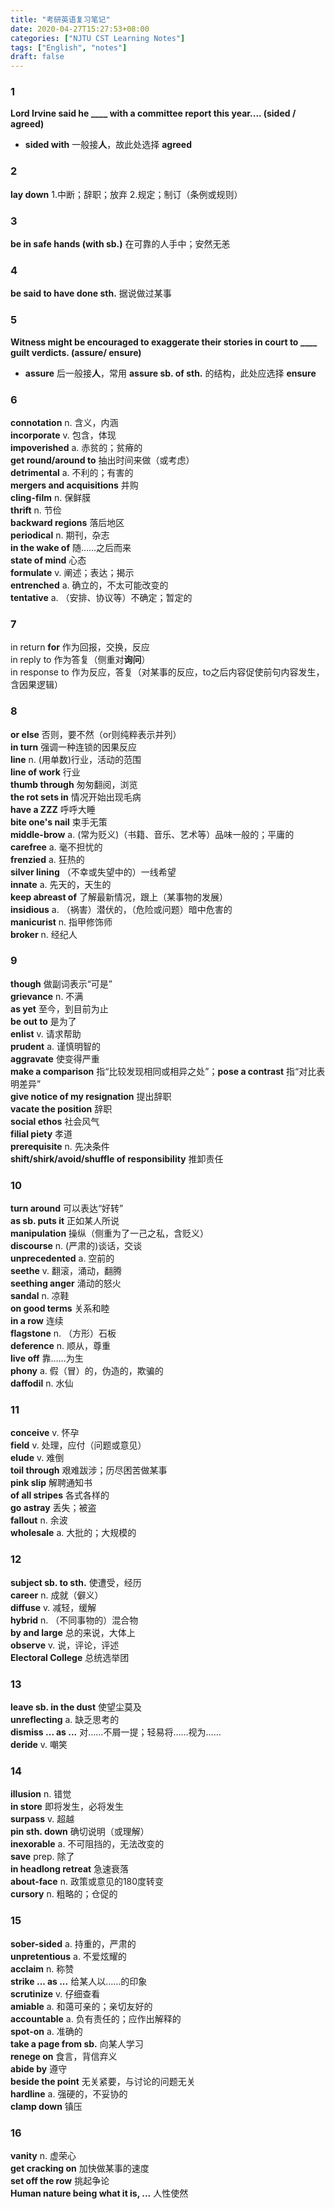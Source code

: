 ```yaml
---
title: "考研英语复习笔记"
date: 2020-04-27T15:27:53+08:00
categories: ["NJTU CST Learning Notes"]
tags: ["English", "notes"]
draft: false
---
```


### 1
**Lord Irvine said he ____ with a committee report this year.... (sided / agreed)**  
+ **sided with** 一般接**人**，故此处选择 **agreed**

### 2
**lay down** 1.中断；辞职；放弃 2.规定；制订（条例或规则）  

### 3
**be in safe hands (with sb.)** 在可靠的人手中；安然无恙  

### 4
**be said to have done sth.** 据说做过某事  

### 5
**Witness might be encouraged to exaggerate their stories in court to ____ guilt verdicts. (assure/ ensure)**  
+ **assure** 后一般接**人**，常用 **assure sb. of sth.** 的结构，此处应选择 **ensure**

### 6
**connotation** n. 含义，内涵  
**incorporate** v. 包含，体现  
**impoverished** a. 赤贫的；贫瘠的  
**get round/around to** 抽出时间来做（或考虑）  
**detrimental** a. 不利的；有害的  
**mergers and acquisitions** 并购  
**cling-film** n. 保鲜膜  
**thrift** n. 节俭  
**backward regions** 落后地区  
**periodical** n. 期刊，杂志  
**in the wake of** 随……之后而来  
**state of mind** 心态  
**formulate** v. 阐述；表达；揭示  
**entrenched**  a. 确立的，不太可能改变的  
**tentative** a. （安排、协议等）不确定；暂定的  

### 7
in return **for** 作为回报，交换，反应  
in reply to 作为答复（侧重对**询问**）  
in response to  作为反应，答复（对某事的反应，to之后内容促使前句内容发生，含因果逻辑）  

### 8
**or else** 否则，要不然（or则纯粹表示并列）  
**in turn** 强调一种连锁的因果反应  
**line** n. (用单数)行业，活动的范围  
**line of work** 行业  
**thumb through** 匆匆翻阅，浏览  
**the rot sets in** 情况开始出现毛病  
**have a ZZZ** 呼呼大睡  
**bite one's nail** 束手无策  
**middle-brow** a. (常为贬义)（书籍、音乐、艺术等）品味一般的；平庸的  
**carefree** a. 毫不担忧的  
**frenzied** a. 狂热的  
**silver lining** （不幸或失望中的）一线希望  
**innate** a. 先天的，天生的  
**keep abreast of** 了解最新情况，跟上（某事物的发展）  
**insidious** a. （祸害）潜伏的，（危险或问题）暗中危害的  
**manicurist** n. 指甲修饰师  
**broker** n. 经纪人  

### 9
**though** 做副词表示“可是”  
**grievance** n. 不满  
**as yet** 至今，到目前为止  
**be out to** 是为了  
**enlist** v. 请求帮助  
**prudent** a. 谨慎明智的  
**aggravate** 使变得严重  
**make a comparison** 指“比较发现相同或相异之处”；**pose a contrast** 指“对比表明差异”  
**give notice of my resignation** 提出辞职  
**vacate the position** 辞职  
**social ethos** 社会风气  
**filial piety** 孝道  
**prerequisite** n. 先决条件  
**shift/shirk/avoid/shuffle of responsibility** 推卸责任  

### 10
**turn around** 可以表达“好转”  
**as sb. puts it** 正如某人所说  
**manipulation** 操纵（侧重为了一己之私，含贬义）  
**discourse** n. (严肃的)谈话，交谈  
**unprecedented** a. 空前的  
**seethe** v. 翻滚，涌动，翻腾  
**seething anger** 涌动的怒火  
**sandal** n. 凉鞋  
**on good terms** 关系和睦  
**in a row** 连续  
**flagstone** n. （方形）石板  
**deference** n. 顺从，尊重  
**live off** 靠……为生  
**phony** a. 假（冒）的，伪造的，欺骗的  
**daffodil** n. 水仙  

### 11
**conceive** v. 怀孕  
**field** v. 处理，应付（问题或意见）  
**elude** v. 难倒  
**toil through** 艰难跋涉；历尽困苦做某事  
**pink slip** 解聘通知书  
**of all stripes** 各式各样的  
**go astray** 丢失；被盗  
**fallout** n. 余波  
**wholesale** a. 大批的；大规模的  

### 12
**subject sb. to sth.** 使遭受，经历  
**career** n. 成就（僻义）  
**diffuse** v. 减轻，缓解  
**hybrid** n. （不同事物的）混合物  
**by and large** 总的来说，大体上  
**observe** v. 说，评论，评述  
**Electoral College** 总统选举团  

### 13
**leave sb. in the dust** 使望尘莫及  
**unreflecting** a. 缺乏思考的  
**dismiss ... as ...** 对……不屑一提；轻易将……视为……  
**deride** v. 嘲笑  

### 14
**illusion** n. 错觉  
**in store** 即将发生，必将发生  
**surpass** v. 超越  
**pin sth. down** 确切说明（或理解）  
**inexorable** a. 不可阻挡的，无法改变的  
**save** prep. 除了  
**in headlong retreat** 急速衰落  
**about-face** n. 政策或意见的180度转变  
**cursory** n. 粗略的；仓促的  

### 15
**sober-sided** a. 持重的，严肃的  
**unpretentious** a. 不爱炫耀的  
**acclaim** n. 称赞  
**strike ... as ...** 给某人以……的印象  
**scrutinize** v. 仔细查看  
**amiable** a. 和蔼可亲的；亲切友好的  
**accountable** a. 负有责任的；应作出解释的  
**spot-on** a. 准确的  
**take a page from sb.** 向某人学习  
**renege on** 食言，背信弃义  
**abide by** 遵守  
**beside the point** 无关紧要，与讨论的问题无关  
**hardline** a. 强硬的，不妥协的  
**clamp down** 镇压  

### 16
**vanity** n. 虚荣心  
**get cracking on** 加快做某事的速度  
**set off the row** 挑起争论  
**Human nature being what it is, ...** 人性使然  
